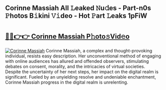 ## Corinne Massiah All 𝙻eaked 𝙽u𝚍es - Part-n0s 𝙿hotos B𝚒kini 𝚅𝚒deo - Hot 𝙿art 𝙻eaks 1pFiW

# <h2><a href="http://ld1g6j.urlbe.top/?page=Corinne+Massiah">🔗🔗👉👉 Corinne Massiah P𝚑oto𝚜Vid𝚎o</a></h2>

[![Corinne Massiah](https://i.imgur.com/eBuTRDB.gif)](http://ld1g6j.urlbe.top/?page=Corinne+Massiah)
Corinne Massiah, a complex and thought-provoking individual, resists easy description. Her unconventional method of engaging with online audiences has allured and offended observers, stimulating debates on consent, morality, and the intricacies of virtual societies. Despite the uncertainty of her next steps, her impact on the digital realm is significant. Fueled by an unyielding resolve and undeniable enchantment, Corinne Massiah progress in the digital realm is unrelenting.
